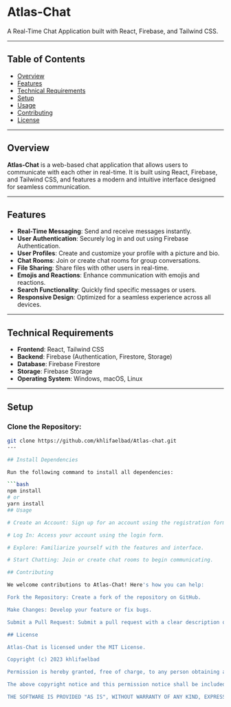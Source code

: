 # Atlas-Chat

A Real-Time Chat Application built with React, Firebase, and Tailwind CSS.

---

## Table of Contents

- [Overview](#overview)
- [Features](#features)
- [Technical Requirements](#technical-requirements)
- [Setup](#setup)
- [Usage](#usage)
- [Contributing](#contributing)
- [License](#license)

---

## Overview

**Atlas-Chat** is a web-based chat application that allows users to communicate with each other in real-time. It is built using React, Firebase, and Tailwind CSS, and features a modern and intuitive interface designed for seamless communication.

---

## Features

- **Real-Time Messaging**: Send and receive messages instantly.
- **User Authentication**: Securely log in and out using Firebase Authentication.
- **User Profiles**: Create and customize your profile with a picture and bio.
- **Chat Rooms**: Join or create chat rooms for group conversations.
- **File Sharing**: Share files with other users in real-time.
- **Emojis and Reactions**: Enhance communication with emojis and reactions.
- **Search Functionality**: Quickly find specific messages or users.
- **Responsive Design**: Optimized for a seamless experience across all devices.

---

## Technical Requirements

- **Frontend**: React, Tailwind CSS
- **Backend**: Firebase (Authentication, Firestore, Storage)
- **Database**: Firebase Firestore
- **Storage**: Firebase Storage
- **Operating System**: Windows, macOS, Linux

---

## Setup

### Clone the Repository:

```bash
git clone https://github.com/khlifaelbad/Atlas-chat.git
---

## Install Dependencies

Run the following command to install all dependencies:

```bash
npm install
# or
yarn install
## Usage

# Create an Account: Sign up for an account using the registration form.

# Log In: Access your account using the login form.

# Explore: Familiarize yourself with the features and interface.

# Start Chatting: Join or create chat rooms to begin communicating.

## Contributing

We welcome contributions to Atlas-Chat! Here's how you can help:

Fork the Repository: Create a fork of the repository on GitHub.

Make Changes: Develop your feature or fix bugs.

Submit a Pull Request: Submit a pull request with a clear description of your changes.

## License

Atlas-Chat is licensed under the MIT License.

Copyright (c) 2023 khlifaelbad

Permission is hereby granted, free of charge, to any person obtaining a copy of this software and associated documentation files (the "Software"), to deal in the Software without restriction, including without limitation the rights to use, copy, modify, merge, publish, distribute, sublicense, and/or sell copies of the Software, and to permit persons to whom the Software is furnished to do so, subject to the following conditions:

The above copyright notice and this permission notice shall be included in all copies or substantial portions of the Software.

THE SOFTWARE IS PROVIDED "AS IS", WITHOUT WARRANTY OF ANY KIND, EXPRESS OR IMPLIED, INCLUDING BUT NOT LIMITED TO THE WARRANTIES OF MERCHANTABILITY, FITNESS FOR A PARTICULAR PURPOSE AND NONINFRINGEMENT. IN NO EVENT SHALL THE AUTHORS OR COPYRIGHT HOLDERS BE LIABLE FOR ANY CLAIM, DAMAGES OR OTHER LIABILITY, WHETHER IN AN ACTION OF CONTRACT, TORT OR OTHERWISE, ARISING FROM, OUT OF OR IN CONNECTION WITH THE SOFTWARE OR THE USE OR OTHER DEALINGS IN THE SOFTWARE.
